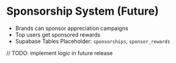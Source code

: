 # Sponsorship System (Future)

- Brands can sponsor appreciation campaigns
- Top users get sponsored rewards
- Supabase Tables Placeholder: `sponsorships`, `sponsor_rewards`

// TODO: implement logic in future release
